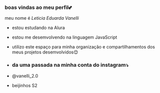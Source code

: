 ### boas vindas ao meu perfil💕

meu nome é _Leticia Eduarda Vanelli_

- estou estudando na Alura
- estou me desemvolvendo na linguagem JavaScript
- utilizo este espaço para minha organização e compartilhamentos dos meus projetos desemvolvidos😊

- ### da uma passada na minha conta do instagram⤵️

- @vanelli_2.0
- beijinhos S2
